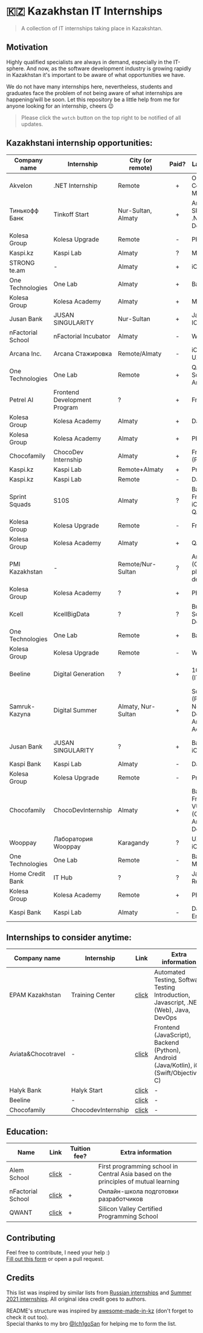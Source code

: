 # 🇰🇿 Kazakhstan IT Internships

> A collection of IT internships taking place in Kazakshtan.

## Motivation

Highly qualified specialists are always in demand, especially in the IT-sphere. And now, as the software development industry is growing rapidly in Kazakhstan it's important to be aware of what opportunities we have.

We do not have many internships here, nevertheless, students and graduates face the problem of not being aware of what internships are happening/will be soon. Let this repository be a little help from me for anyone looking for an internship, cheers 😉

> Please click the `watch` button on the top right to be notified of all updates. 

## Kazakhstani internship opportunities:

| Company name     | Internship          | City (or remote) | Paid? | Languages & Technologies                             | Deadline   | Link                                         |
| ---------------- | ------------------- | ---------------- | :---: | ---------------------------------------------------- | ---------- | -------------------------------------------- |
| Akvelon      | .NET Internship  | Remote  |   +   |  OOP, C#, .NET, ASP.NET Core WebAPI, MSSQL/PostgreSQL/MySQL | 31.08.2022| [click](https://t.me/akvelon_KZ_jobs/86) |
| Тинькофф Банк      | Tinkoff Start  | Nur-Sultan, Almaty  |   +   |  Analytics, QA-Engineering, SRE, Java, Frontend , Scala, .NET, Go, Android, IOS Development  | 16.08.2022| [click](https://fintech.tinkoff.ru/study/start/) |
| Kolesa Group      | Kolesa Upgrade  | Remote  |   -   |  PHP & Go  | 28.08.2021 | [click](https://upgrade.kolesa.group/backend) |
| Kaspi.kz | Kaspi Lab | Almaty | ? | MS SQL, Oracle | 22.07.2022? | [click](https://hr.kaspi.kz/data-base-administrator/) |
| STRONG te.am | - | Almaty | + | iOS, Android, Java Backend | 07.06.2022 | [click](http://tiny.cc/strongteaminternship) |
| One Technologies | One Lab | Almaty |   +  |  Backend GO  | 25.05.2022 | [click](https://lab.one.kz) |
| Kolesa Group | Kolesa Academy | Almaty |   +  |  Mobile iOS  | 05.06.2022 | [click](https://job.kolesa.kz/academy/) |
| Jusan Bank | JUSAN SINGULARITY | Nur-Sultan |   +  |  Java Backend, Frontend, IOS, Android, DevOps  | ? | [click](https://singularity.camp/) |
| nFactorial School | nFactorial Incubator | Almaty |   -   | Web development  | 30.04.2022 | [click](https://www.instagram.com/p/Cb-BRF-sXAt/) |
| Arcana Inc. | Arcana Стажировка | Remote/Almaty |   -   | iOS, Android, Python, React, UX/UI, Management  | 20.04.2022 | [click](https://www.instagram.com/p/CcAYxxvjCzv/) |
| One Technologies | One Lab             | Remote           |   +   | QA, Angular, iOS, React, Scala, Java, Business Analytics  | 11.03.2022 | [click](https://lab.one.kz) |
| Petrel AI | Frontend Development Program | ? |   +   |  Frontend  | ? | [click](https://www.instagram.com/p/CaPCWwmMbi-/) |
| Kolesa Group | Kolesa Academy | Almaty |   +   |  Data Analyst  | 25.02.2022 | [click](https://job.kolesa.kz/academy#ds-vacancy) |
| Kolesa Group | Kolesa Academy | Almaty |   +   |  PHP  | 20.02.2022 | [click](https://job.kolesa.kz/academy#php-vacancy) |
| Chocofamily | ChocoDev Internship | Almaty |   +  |  Frontend, Backend (Python), iOS, Android  | 12.12.2021 | [click](https://chocofamily.kz/internship.html) 
| Kaspi.kz | Kaspi Lab | Remote+Almaty |  +   |  Product Management   | 19.11.2021 |[click](https://www.linkedin.com/posts/kaspi-kz_kaspi-lab-%D0%BE%D0%B1%D1%8A%D1%8F%D0%B2%D0%BB%D1%8F%D0%B5%D1%82-%D0%BD%D0%B0%D0%B1%D0%BE%D1%80-%D0%BD%D0%B0-%D0%BE%D0%BF%D0%BB%D0%B0%D1%87%D0%B8%D0%B2%D0%B0%D0%B5%D0%BC%D1%83%D1%8E-activity-6863695489938800640-Fmn2) |
| Kaspi.kz | Kaspi Lab | Remote |  -   |  Data Engineering   | 21.10.2021 | [click](https://www.instagram.com/p/CU4Cbvssb1v/?utm_medium=copy_link)/[click](https://lab.kaspi.kz/) |
| Sprint Squads | S10S | Almaty |   ?   |  Backend (Go, Java), Frontend (Angular, Vue), iOS (Swift), Android (Kotlin), QA   | 01.10.2021 | [click](https://sprintsquads.com/blog/sprint-squads-otkryvaet-ezhegodnyy-nabor-na-stazhirovku) |
| Kolesa Group | Kolesa Upgrade | Remote |   -   |  Frontend  | 10.09.2021 | [click](https://upgrade.kolesa.group/frontend) |   
| Kolesa Group | Kolesa Academy | Almaty |   +   |  QA  | 22.08.2021 | [click](https://job.kolesa.kz/academy#qa-vacancy) |
| PMI Kazakhstan | -  | Remote/Nur-Sultan  |   ?   |  Android (Java/Kotlin), iOS (Objective-C/Swift), Cross-platform mobile development  | 10.06.2021 | [click](http://pmiqaz.org/) |
| Kolesa Group | Kolesa Academy  | ?  |   +   |  PHP  | 23.06.2021 | [click](https://job.kolesa.kz/academy) |
| Kcell  | KcellBigData | ? | ? | Business Analytics, Data Science, Data Engineering, DevOps | 09.05.2021 | [click](https://www.linkedin.com/feed/update/urn:li:activity:6795888432456454144) |    
| One Technologies  | One Lab         | Remote  |   +   | Backend (Go, Scala, Java) | 17.05.2021 | [click](https://lab.one.kz) |
| Kolesa Group      | Kolesa Upgrade  | Remote  |   -   |  Web QA Automation  | 26.04.2021 | [click](https://upgrade.kolesa.group/) |
| Beeline    | Digital Generation    | ? |   +   | 10 professional directions (IT included)  | ? (previous year - 15.05.2020 | [click](https://www.linkedin.com/feed/update/urn:li:activity:6778274442947760128/)/[previous year](https://beeline.kz/ru/hr/internship-at-beeline) |
| Samruk-Kazyna    | Digital Summer    | Almaty, Nur-Sultan |   +   | Software Development (PHP, Python, Ruby, Node.js, .NET), UX/UI Design, Business/Data Analytics, System/Network Administration | 31.03.2021 | [click](https://digital-summer.sk.kz/ru/page/about) |
| Jusan Bank | JUSAN SINGULARITY | ? |   +  |  Backend (Java), Frontend, iOS, Android, Devops  | Limited number of places | [click](https://jusan.kz/jusan-singularity) |
| Kaspi Bank       | Kaspi Lab           | Almaty           |   -   | Data Science, .NET, Java                             | 22.02.2021 | [click](https://lab.kaspi.kz/)               |
| Kolesa Group      | Kolesa Upgrade  | Remote  |   -   |  Product Management  | 08.02.2021 | [click](https://upgrade.kolesa.group/management) |
| Chocofamily      | ChocoDevInternship  | Almaty  |   +   | Backend (PHP, Python), Frontend (JS, Angular, VUE), Mobile iOS (Objective-C, Swift), Mobile Android (Java, Kotlin), DevOps, QA         | 17.12.2020 | [click](https://chocofamily.kz/internship) |
| Wooppay          | Лаборатория Wooppay | Karagandy        |   ?   | UX/UI Design, PHP, Mobile iOS, Project Management    | ?          | [click](https://landing.wooppay.com/academy) |
| One Technologies | One Lab             | Remote           |   -   | Backend Go, Frontend Web, Mobile iOS, Mobile Android | 27.11.2020 | [click](https://lab.one.kz/)                 |
| Home Credit Bank | IT Hub              | ?                |   ?   | Java, Data Analytics, Regression Testing             | 15.11.2020 | [click](https://promo.homecredit.kz/ithub/)  |
| Kolesa Group     | Kolesa Academy      | Remote           |   +   | PHP                                                  | 09.11.2020 | [click](https://job.kolesa.kz/academy)       |
| Kaspi Bank       | Kaspi Lab           | Almaty           |   -   | Data Science, Data Engineering, iOS, Android         | 25.03.2020 | [click](https://lab.kaspi.kz/)               |




## Internships to consider anytime:

| Company name          | Internship          | Link                                                                                                                        | Extra information
| --------------------- | ------------------- | --------------------------------------------------------------------------------------------------------------------------- | ---- |
| EPAM Kazakhstan       | Training Center     | [click](https://training.epam.kz/#!/Home?lang=ru&City=203,44,43) | Automated Testing, Software Testing Introduction, Javascript, .NET (Web), Java, DevOps |
| Aviata&Chocotravel    | -             | [click](https://www.notion.so/Aviata-Chocotravel-62a81371cd534d5ab4b35fceee1b74ac) | Frontend (JavaScript), Backend (Python), Android (Java/Kotlin), iOS (Swift/Objective-C) |
| Halyk Bank            | Halyk Start         | [click](https://bluescreen.kz/digital-kazakhstan/oplachivaemaja-stazhirovka-dlja-studentov-it-specialnostej-ot-halyk-bank/) | - |
| Beeline               | -                   | [click](https://beeline.kz/ru/hr/internship)                                                                                | - |
| Chocofamily           | ChocodevInternship | [click](https://chocofamily.kz/ourinternship)                                                                               | - |

## Education:

| Name          | Link | Tuition fee? | Extra information
| --------------------- | ------------------- | --------------------------------------------------------------------------------------------------------------------------- | ---- |
| Alem School       | [click](https://alem.school/) | - | First programming school in Central Asia based on the principles of mutual learning |
| nFactorial School | [click](https://www.nfactorial.school/) | + | Онлайн-школа подготовки разработчиков  |
| QWANT | [click](https://qwant.kz/) | + | Silicon Valley Certified Programming School |


## Contributing

Feel free to contribute, I need your help :)  
[Fill out this form](https://forms.gle/8CKj1K33m3iDAZNF6) or open a pull request.

## Credits

This list was inspired by similar lists from [Russian internships](https://github.com/MrHakimov/russian-internships) and [Summer 2021 internships](https://github.com/Pitt-CSC/Summer2021-Internships). All original idea credit goes to authors.

README's structure was inspired by [awesome-made-in-kz](https://github.com/nugmanoff/awesome-made-in-kz) (don't forget to check it out too).  
Special thanks to my bro [@Ich1goSan](https://github.com/Ich1goSan) for helping me to form the list.
